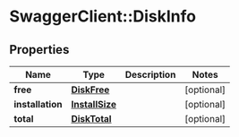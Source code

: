 # SwaggerClient::DiskInfo

## Properties
Name | Type | Description | Notes
------------ | ------------- | ------------- | -------------
**free** | [**DiskFree**](DiskFree.md) |  | [optional] 
**installation** | [**InstallSize**](InstallSize.md) |  | [optional] 
**total** | [**DiskTotal**](DiskTotal.md) |  | [optional] 

